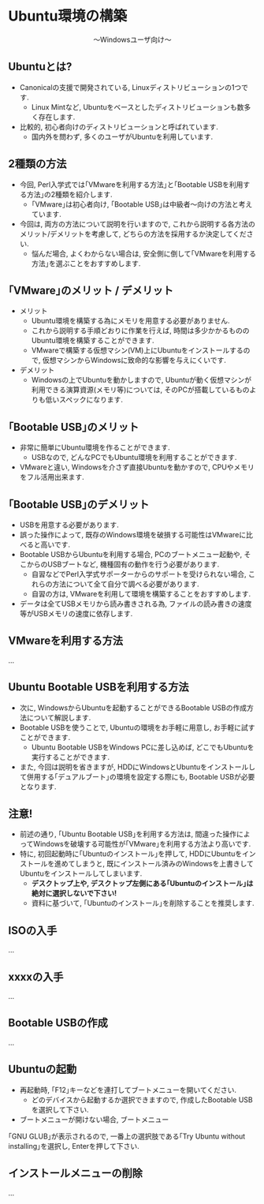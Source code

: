 # Ubuntu環境の構築
<center>
〜Windowsユーザ向け〜
</center>

## Ubuntuとは?
- Canonicalの支援で開発されている, Linuxディストリビューションの1つです.
    - Linux Mintなど, Ubuntuをベースとしたディストリビューションも数多く存在します.
- 比較的, 初心者向けのディストリビューションと呼ばれています.
    - 国内外を問わず, 多くのユーザがUbuntuを利用しています.

## 2種類の方法
- 今回, Perl入学式では｢VMwareを利用する方法｣と｢Bootable USBを利用する方法｣の2種類を紹介します.
    - ｢VMware｣は初心者向け, ｢Bootable USB｣は中級者〜向けの方法と考えています.    
- 今回は, 両方の方法について説明を行いますので, これから説明する各方法のメリット/デメリットを考慮して, どちらの方法を採用するか決定してください.
    - 悩んだ場合, よくわからない場合は, 安全側に倒して｢VMwareを利用する方法｣を選ぶことをおすすめします.

## ｢VMware｣のメリット / デメリット
- メリット
    - Ubuntu環境を構築する為にメモリを用意する必要がありません.
    - これから説明する手順どおりに作業を行えば, 時間は多少かかるもののUbuntu環境を構築することができます.
    - VMwareで構築する仮想マシン(VM)上にUbuntuをインストールするので, 仮想マシンからWindowsに致命的な影響を与えにくいです.
- デメリット
    - Windowsの上でUbuntuを動かしますので, Ubuntuが動く仮想マシンが利用できる演算資源(メモリ等)については, そのPCが搭載しているものよりも低いスペックになります.

## ｢Bootable USB｣のメリット
- 非常に簡単にUbuntu環境を作ることができます.
    - USBなので, どんなPCでもUbuntu環境を利用することができます.
- VMwareと違い, Windowsを介さず直接Ubuntuを動かすので, CPUやメモリをフル活用出来ます.

## ｢Bootable USB｣のデメリット
- USBを用意する必要があります.
- 誤った操作によって, 既存のWindows環境を破損する可能性はVMwareに比べると高いです.
- Bootable USBからUbuntuを利用する場合, PCのブートメニュー起動や, そこからのUSBブートなど, 機種固有の動作を行う必要があります.
    - 自習などでPerl入学式サポーターからのサポートを受けられない場合, これらの方法について全て自分で調べる必要があります.
    - 自習の方は, VMwareを利用して環境を構築することをおすすめします.
- データは全てUSBメモリから読み書きされる為, ファイルの読み書きの速度等がUSBメモリの速度に依存します.

## VMwareを利用する方法

...

## Ubuntu Bootable USBを利用する方法
- 次に, WindowsからUbuntuを起動することができるBootable USBの作成方法について解説します.
- Bootable USBを使うことで, Ubuntuの環境をお手軽に用意し, お手軽に試すことができます.
    - Ubuntu Bootable USBをWindows PCに差し込めば, どこでもUbuntuを実行することができます.
- また, 今回は説明を省きますが, HDDにWindowsとUbuntuをインストールして併用する｢デュアルブート｣の環境を設定する際にも, Bootable USBが必要となります.

## 注意!
- 前述の通り, ｢Ubuntu Bootable USB｣を利用する方法は, 間違った操作によってWindowsを破壊する可能性が｢VMware｣を利用する方法より高いです.
- 特に, 初回起動時に｢Ubuntuのインストール｣を押して, HDDにUbuntuをインストールを進めてしまうと, 既にインストール済みのWindowsを上書きしてUbuntuをインストールしてしまいます.
    - **デスクトップ上や, デスクトップ左側にある｢Ubuntuのインストール｣は絶対に選択しないで下さい!**
    - 資料に基づいて, ｢Ubuntuのインストール｣を削除することを推奨します.

## ISOの入手

...

## xxxxの入手

...

## Bootable USBの作成

...

## Ubuntuの起動
- 再起動時, ｢F12｣キーなどを連打してブートメニューを開いてください.
    - どのデバイスから起動するか選択できますので, 作成したBootable USBを選択して下さい.
- ブートメニューが開けない場合, ブートメニュー

｢GNU GLUB｣が表示されるので, 一番上の選択肢である｢Try Ubuntu without installing｣を選択し, Enterを押して下さい.

## インストールメニューの削除

...

